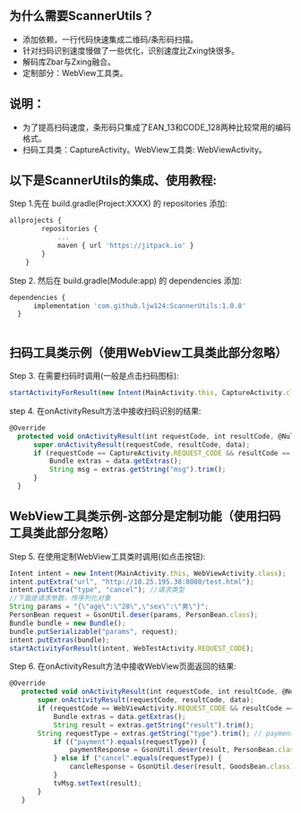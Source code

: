 ## 为什么需要ScannerUtils？
* 添加依赖，一行代码快速集成二维码/条形码扫描。
* 针对扫码识别速度慢做了一些优化，识别速度比Zxing快很多。
* 解码库Zbar与Zxing融合。
* 定制部分：WebView工具类。

## 说明：
* 为了提高扫码速度，条形码只集成了EAN_13和CODE_128两种比较常用的编码格式。
* 扫码工具类：CaptureActivity。WebView工具类: WebViewActivity。

##   以下是ScannerUtils的集成、使用教程:
Step 1.先在 build.gradle(Project:XXXX) 的 repositories 添加:
```javascript
allprojects {
		repositories {
			...
			maven { url 'https://jitpack.io' }
		}
	}
  ```
  
  Step 2. 然后在 build.gradle(Module:app) 的 dependencies 添加:
  ```javascript
  dependencies {
  		implementation 'com.github.ljw124:ScannerUtils:1.0.8'
	}
	
```
## 扫码工具类示例（使用WebView工具类此部分忽略）  
  Step 3. 在需要扫码时调用(一般是点击扫码图标):
  ```javascript
  startActivityForResult(new Intent(MainActivity.this, CaptureActivity.class), CaptureActivity.REQUEST_CODE);
  ```
  
  step 4. 在onActivityResult方法中接收扫码识别的结果:
  ```javascript
  @Override
    protected void onActivityResult(int requestCode, int resultCode, @Nullable Intent data) {
        super.onActivityResult(requestCode, resultCode, data);
        if (requestCode == CaptureActivity.REQUEST_CODE && resultCode == CaptureActivity.RESULT_CODE && null != data) {
            Bundle extras = data.getExtras();
            String msg = extras.getString("msg").trim();
        }
    }
   ```
   
 ## WebView工具类示例-这部分是定制功能（使用扫码工具类此部分忽略）  
 Step 5. 在使用定制WebView工具类时调用(如点击按钮):
 ```javascript
Intent intent = new Intent(MainActivity.this, WebViewActivity.class);
intent.putExtra("url", "http://10.25.195.38:8080/test.html");
intent.putExtra("type", "cancel"); //请求类型
//下面是请求参数，传序列化对象
String params = "{\"age\":\"28\",\"sex\":\"男\"}";
PersonBean request = GsonUtil.deser(params, PersonBean.class);
Bundle bundle = new Bundle();
bundle.putSerializable("params", request);
intent.putExtras(bundle);
startActivityForResult(intent, WebTestActivity.REQUEST_CODE);
```

 Step 6. 在onActivityResult方法中接收WebView页面返回的结果:
 ```javascript
 @Override
    protected void onActivityResult(int requestCode, int resultCode, @Nullable Intent data) {
        super.onActivityResult(requestCode, resultCode, data);
        if (requestCode == WebViewActivity.REQUEST_CODE && resultCode == WebViewActivity.RESULT_CODE && null != data) {
            Bundle extras = data.getExtras();
            String result = extras.getString("result").trim();
	    String requestType = extras.getString("type").trim(); // payment-支付，cancel-冲销
            if (("payment").equals(requestType)) {
                paymentResponse = GsonUtil.deser(result, PersonBean.class);
            } else if ("cancel".equals(requestType)) {
                cancleResponse = GsonUtil.deser(result, GoodsBean.class);
            }
            tvMsg.setText(result);
        }
    }
 ```
 
 
